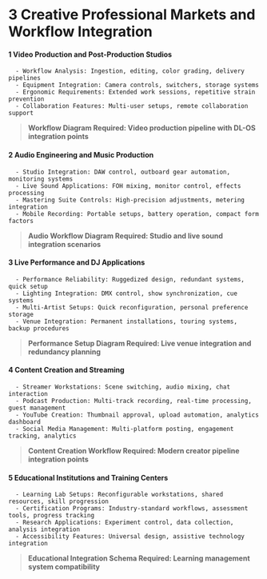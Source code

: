 # 3 Creative Professional Markets and Workflow Integration


#### 1 Video Production and Post-Production Studios

      - Workflow Analysis: Ingestion, editing, color grading, delivery pipelines
      - Equipment Integration: Camera controls, switchers, storage systems
      - Ergonomic Requirements: Extended work sessions, repetitive strain prevention
      - Collaboration Features: Multi-user setups, remote collaboration support

> **Workflow Diagram Required: Video production pipeline with DL-OS integration points**


#### 2 Audio Engineering and Music Production

      - Studio Integration: DAW control, outboard gear automation, monitoring systems
      - Live Sound Applications: FOH mixing, monitor control, effects processing
      - Mastering Suite Controls: High-precision adjustments, metering integration
      - Mobile Recording: Portable setups, battery operation, compact form factors

> **Audio Workflow Diagram Required: Studio and live sound integration scenarios**


#### 3 Live Performance and DJ Applications

      - Performance Reliability: Ruggedized design, redundant systems, quick setup
      - Lighting Integration: DMX control, show synchronization, cue systems
      - Multi-Artist Setups: Quick reconfiguration, personal preference storage
      - Venue Integration: Permanent installations, touring systems, backup procedures

> **Performance Setup Diagram Required: Live venue integration and redundancy planning**


#### 4 Content Creation and Streaming

      - Streamer Workstations: Scene switching, audio mixing, chat interaction
      - Podcast Production: Multi-track recording, real-time processing, guest management
      - YouTube Creation: Thumbnail approval, upload automation, analytics dashboard
      - Social Media Management: Multi-platform posting, engagement tracking, analytics

> **Content Creation Workflow Required: Modern creator pipeline integration points**


#### 5 Educational Institutions and Training Centers

      - Learning Lab Setups: Reconfigurable workstations, shared resources, skill progression
      - Certification Programs: Industry-standard workflows, assessment tools, progress tracking
      - Research Applications: Experiment control, data collection, analysis integration
      - Accessibility Features: Universal design, assistive technology integration

> **Educational Integration Schema Required: Learning management system compatibility**


